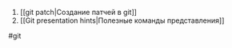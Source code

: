 1. [[git patch|Создание патчей в git]]
2. [[Git presentation hints|Полезные команды представления]]

#git